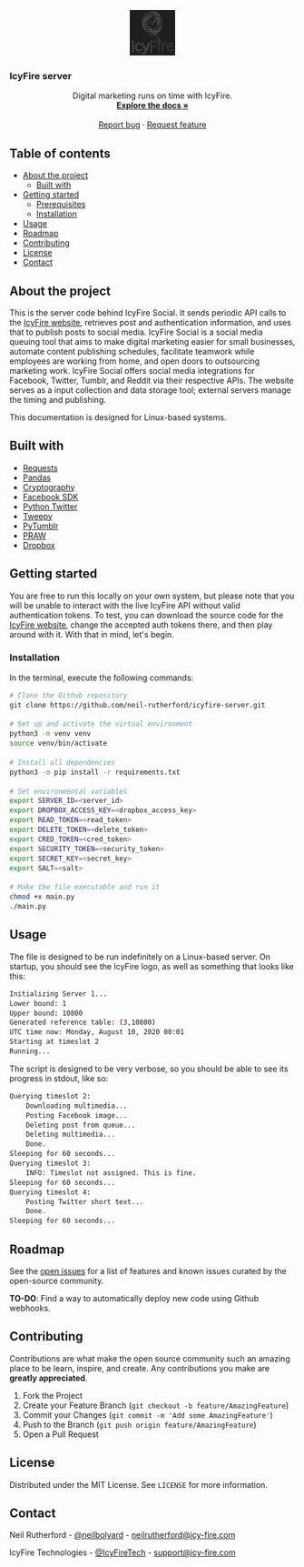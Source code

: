 <p align="center">
    <a href="https://www.icy-fire.com/"><img src="multimedia/logo.jpg" alt="IcyFire logo" width="80" height="80"></a>
    <p align="center">
        <h3>IcyFire server</h3>
    </p>
</p>

<p align="center">
    Digital marketing runs on time with IcyFire.
    <br />
    <a href="https://github.com/neil-rutherford/icyfire-server"><strong>Explore the docs »</strong></a>
    <br />
    <br />
    <a href="https://github.com/neil-rutherford/icyfire-server/issues">Report bug</a>
        ·
    <a href="https://github.com/neil-rutherford/icyfire-server/issues">Request feature</a>
</p>

## Table of contents

* [About the project](#about-the-project)
  * [Built with](#built-with)
* [Getting started](#getting-started)
  * [Prerequisites](#prerequisites)
  * [Installation](#installation)
* [Usage](#usage)
* [Roadmap](#roadmap)
* [Contributing](#contributing)
* [License](#license)
* [Contact](#contact)

## About the project

This is the server code behind IcyFire Social. It sends periodic API calls to the [IcyFire website](https://github.com/neil-rutherford/icyfire-website), retrieves post and authentication information, and uses that to publish posts to social media. IcyFire Social is a social media queuing tool that aims to make digital marketing easier for small businesses, automate content publishing schedules, facilitate teamwork while employees are working from home, and open doors to outsourcing marketing work. IcyFire Social offers social media integrations for Facebook, Twitter, Tumblr, and Reddit via their respective APIs. The website serves as a input collection and data storage tool; external servers manage the timing and publishing.

This documentation is designed for Linux-based systems.

## Built with

* [Requests](https://requests.readthedocs.io/en/master/)
* [Pandas](https://pandas.pydata.org/)
* [Cryptography](https://cryptography.io/en/latest/)
* [Facebook SDK](https://facebook-sdk.readthedocs.io/en/latest/)
* [Python Twitter](https://github.com/bear/python-twitter)
* [Tweepy](https://www.tweepy.org/)
* [PyTumblr](https://github.com/tumblr/pytumblr)
* [PRAW](https://praw.readthedocs.io/en/latest/)
* [Dropbox](https://www.dropbox.com/developers/documentation/python#documentation)

## Getting started

You are free to run this locally on your own system, but please note that you will be unable to interact with the live IcyFire API without valid authentication tokens. To test, you can download the source code for the [IcyFire website](https://github.com/neil-rutherford/icyfire-website), change the accepted auth tokens there, and then play around with it. With that in mind, let's begin.

### Installation

In the terminal, execute the following commands:

```sh
# Clone the Github repository
git clone https://github.com/neil-rutherford/icyfire-server.git

# Set up and activate the virtual environment
python3 -m venv venv
source venv/bin/activate

# Install all dependencies
python3 -m pip install -r requirements.txt

# Set environmental variables
export SERVER_ID=<server_id>
export DROPBOX_ACCESS_KEY=<dropbox_access_key>
export READ_TOKEN=<read_token>
export DELETE_TOKEN=<delete_token>
export CRED_TOKEN=<cred_token>
export SECURITY_TOKEN=<security_token>
export SECRET_KEY=<secret_key>
export SALT=<salt>

# Make the file executable and run it
chmod +x main.py
./main.py
```

## Usage

The file is designed to be run indefinitely on a Linux-based server. On startup, you should see the IcyFire logo, as well as something that looks like this:

```sh
Initializing Server 1...
Lower bound: 1
Upper bound: 10800
Generated reference table: (3,10800)
UTC time now: Monday, August 10, 2020 00:01
Starting at timeslot 2
Running...
```

The script is designed to be very verbose, so you should be able to see its progress in stdout, like so:

```sh
Querying timeslot 2:
    Downloading multimedia...
    Posting Facebook image...
    Deleting post from queue...
    Deleting multimedia...
    Done.
Sleeping for 60 seconds...
Querying timeslot 3:
    INFO: Timeslot not assigned. This is fine.
Sleeping for 60 seconds...
Querying timeslot 4:
    Posting Twitter short text...
    Done.
Sleeping for 60 seconds...
```

## Roadmap

See the [open issues](https://github.com/neil-rutherford/icyfire-server/issues) for a list of features and known issues curated by the open-source community.

**TO-DO**: Find a way to automatically deploy new code using Github webhooks.

## Contributing

Contributions are what make the open source community such an amazing place to be learn, inspire, and create. Any contributions you make are **greatly appreciated**.

1. Fork the Project
2. Create your Feature Branch (`git checkout -b feature/AmazingFeature`)
3. Commit your Changes (`git commit -m 'Add some AmazingFeature'`)
4. Push to the Branch (`git push origin feature/AmazingFeature`)
5. Open a Pull Request

## License

Distributed under the MIT License. See `LICENSE` for more information.

## Contact

Neil Rutherford - [@neilbolyard](https://twitter.com/neilbolyard) - neilrutherford@icy-fire.com

IcyFire Technologies - [@IcyFireTech](https://twitter.com/IcyFireTech) - support@icy-fire.com